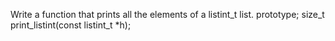 Write a function that prints all the elements of a listint_t list. prototype; size_t print_listint(const listint_t *h);
